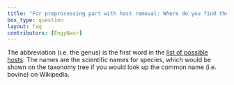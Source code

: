 ```yaml
---
title: "For preprocessing part with host removal: Where do you find the abbreviations for each host species available (e.g. bos is cow, homo is human..)?"
box_type: question
layout: faq
contributors: [EngyNasr]
---
```


The abbreviation (i.e. the genus) is the first word in the [list of possible hosts](https://github.com/lskatz/Kalamari/blob/master/src/Kalamari_v3.9.1.tsv). The names are the scientific names for species, which would be shown on the taxonomy tree if you would look up the common name (i.e. bovine) on Wikipedia.
